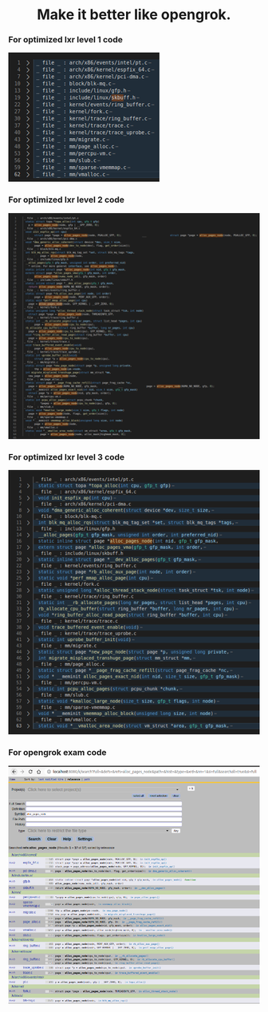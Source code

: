 #  <center> Make it better like opengrok. </center>

### For optimized lxr level 1 code
![image info](pic/optimized.lxr.code.exam.level.0.png)

### For optimized lxr level 2 code
![image info](pic/optimized.lxr.code.exam.level.2.png)

### For optimized lxr level 3 code
![image info](pic/optimized.lxr.code.exam.level.3.png)

### For opengrok exam code
![image info](pic/opengrok.exam.png)